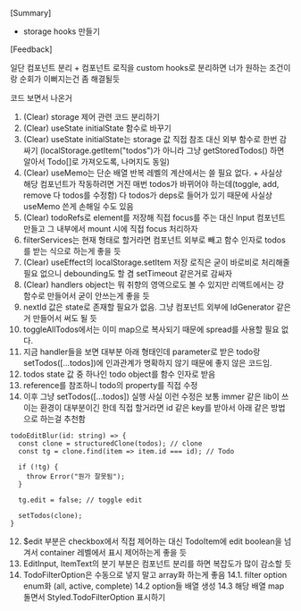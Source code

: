 [Summary]

- storage hooks 만들기

[Feedback]

일단 컴포넌트 분리 + 컴포넌트 로직을 custom hooks로 분리하면 너가 원하는 조건이랑 순회가 이뻐지는건 좀 해결될듯

코드 보면서 나온거

1. (Clear) storage 제어 관련 코드 분리하기
2. (Clear) useState initialState 함수로 바꾸기
3. (Clear) useState initialState는 storage 값 직접 참조 대신 외부 함수로 한번 감싸기 (localStorage.getItem("todos")가 아니라 그냥 getStoredTodos() 하면 알아서 Todo[]로 가져오도록, 나머지도 동일)
4. (Clear) useMemo는 단순 배열 반복 레벨의 계산에서는 쓸 필요 없다. + 사실상 해당 컴포넌트가 작동하려면 거진 매번 todos가 바뀌어야 하는데(toggle, add, remove 다 todos를 수정함) 다 todos가 deps로 들어가 있기 때문에 사실상 useMemo 쓴게 손해일 수도 있음
5. (Clear) todoRefs로 element를 저장해 직접 focus를 주는 대신 Input 컴포넌트 만들고 그 내부에서 mount 시에 직접 focus 처리하자
6. filterServices는 현재 형태로 할거라면 컴포넌트 외부로 빼고 함수 인자로 todos를 받는 식으로 하는게 좋을 듯
7. (Clear) useEffect의 localStorage.setItem 저장 로직은 굳이 바로비로 처리해줄 필요 없으니 debounding도 할 겸 setTimeout 같은거로 감싸자
8. (Clear) handlers object는 뭐 취향의 영역으로도 볼 수 있지만 리액트에서는 걍 함수로 만들어서 굳이 안쓰는게 좋을 듯
9. nextId 값은 state로 존재할 필요가 없음. 그냥 컴포넌트 외부에 IdGenerator 같은거 만들어서 써도 될 듯
10. toggleAllTodos에서는 이미 map으로 복사되기 때문에 spread를 사용할 필요 없다.
11. 지금 handler들을 보면 대부분 아래 형태인데 parameter로 받은 todo랑 setTodos([…todos])에 인과관계가 명확하지 않기 때문에 좋지 않은 코드임.
12. todos state 값 중 하나인 todo object를 함수 인자로 받음
13. reference를 참조하니 todo의 property를 직접 수정
14. 이후 그냥 setTodos([…todos]) 실행
    사실 이런 수정은 보통 immer 같은 lib이 쓰이는 환경이 대부분이긴 한데 직접 할거라면 id 같은 key를 받아서 아래 같은 방법으로 하는걸 추천함

```
todoEditBlur(id: string) => {
  const clone = structuredClone(todos); // clone
  const tg = clone.find(item => item.id === id); // Todo

  if (!tg) {
    throw Error("뭔가 잘못됨");
  }

  tg.edit = false; // toggle edit

  setTodos(clone);
}
```

12. $edit 부분은 checkbox에서 직접 제어하는 대신 TodoItem에 edit boolean을 넘겨서 container 레벨에서 표시 제어하는게 좋을 듯
13. EditInput, ItemText의 분기 부분은 컴포넌트 분리를 하면 복잡도가 많이 감소할 듯
14. TodoFilterOption은 수동으로 넣지 말고 array화 하는게 좋음
    14.1. filter option enum화 (all, active, complete)
    14.2 option들 배열 생성
    14.3 해당 배열 map 돌면서 Styled.TodoFilterOption 표시하기
